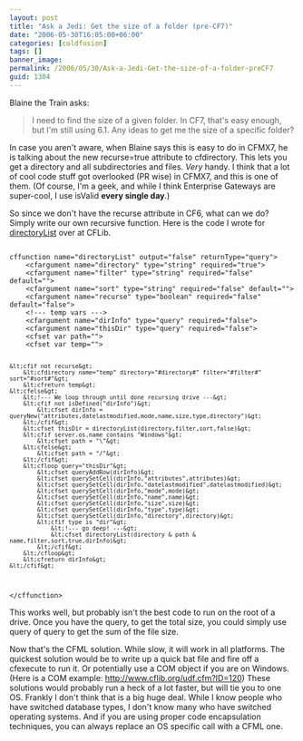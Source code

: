 ```yaml
---
layout: post
title: "Ask a Jedi: Get the size of a folder (pre-CF7)"
date: "2006-05-30T16:05:00+06:00"
categories: [coldfusion]
tags: []
banner_image: 
permalink: /2006/05/30/Ask-a-Jedi-Get-the-size-of-a-folder-preCF7
guid: 1304
---
```


Blaine the Train asks:

<blockquote>
I need to find the size of a given folder.  In CF7, that's easy enough, but I'm still using 6.1.  Any ideas to get me the size of a specific folder?
</blockquote>

In case you aren't aware, when Blaine says this is easy to do in CFMX7, he is talking about the new recurse=true attribute to cfdirectory. This lets you get a directory and all subdirectories and files. <i>Very</i> handy. I think that a lot of cool code stuff got overlooked (PR wise) in CFMX7, and this is one of them. (Of course, I'm a geek, and while I think Enterprise Gateways are super-cool, I use isValid <b>every single day</b>.)
<!--more-->
So since we don't have the recurse attribute in CF6, what can we do? Simply write our own recursive function. Here is the code I wrote for <a href="http://www.cflib.org/udf.cfm/directorylist">directoryList</a> over at CFLib.

<code>
cffunction name="directoryList" output="false" returnType="query"&gt;
	&lt;cfargument name="directory" type="string" required="true"&gt;
	&lt;cfargument name="filter" type="string" required="false" default=""&gt;
	&lt;cfargument name="sort" type="string" required="false" default=""&gt;
	&lt;cfargument name="recurse" type="boolean" required="false" default="false"&gt;
	&lt;!--- temp vars ---&gt;
	&lt;cfargument name="dirInfo" type="query" required="false"&gt;
	&lt;cfargument name="thisDir" type="query" required="false"&gt;
	&lt;cfset var path=""&gt;
    &lt;cfset var temp=""&gt;
	
	&lt;cfif not recurse&gt;
		&lt;cfdirectory name="temp" directory="#directory#" filter="#filter#" sort="#sort#"&gt;
		&lt;cfreturn temp&gt;
	&lt;cfelse&gt;
		&lt;!--- We loop through until done recursing drive ---&gt;
		&lt;cfif not isDefined("dirInfo")&gt;
			&lt;cfset dirInfo = queryNew("attributes,datelastmodified,mode,name,size,type,directory")&gt;
		&lt;/cfif&gt;
		&lt;cfset thisDir = directoryList(directory,filter,sort,false)&gt;
		&lt;cfif server.os.name contains "Windows"&gt;
			&lt;cfset path = "\"&gt;
		&lt;cfelse&gt;
			&lt;cfset path = "/"&gt;
		&lt;/cfif&gt;
		&lt;cfloop query="thisDir"&gt;
			&lt;cfset queryAddRow(dirInfo)&gt;
			&lt;cfset querySetCell(dirInfo,"attributes",attributes)&gt;
			&lt;cfset querySetCell(dirInfo,"datelastmodified",datelastmodified)&gt;
			&lt;cfset querySetCell(dirInfo,"mode",mode)&gt;
			&lt;cfset querySetCell(dirInfo,"name",name)&gt;
			&lt;cfset querySetCell(dirInfo,"size",size)&gt;
			&lt;cfset querySetCell(dirInfo,"type",type)&gt;
			&lt;cfset querySetCell(dirInfo,"directory",directory)&gt;
			&lt;cfif type is "dir"&gt;
				&lt;!--- go deep! ---&gt;
				&lt;cfset directoryList(directory & path & name,filter,sort,true,dirInfo)&gt;
			&lt;/cfif&gt;
		&lt;/cfloop&gt;
		&lt;cfreturn dirInfo&gt;
	&lt;/cfif&gt;
&lt;/cffunction&gt;
</code>

This works well, but probably isn't the best code to run on the root of a drive. Once you have the query, to get the total size, you could simply use query of query to get the sum of the file size.

Now that's the CFML solution. While slow, it will work in all platforms. The quickest solution would be to write up a quick bat file and fire off a cfexecute to run it. Or potentially use a COM object if you are on Windows. (Here is a COM example: <a href="http://www.cflib.org/udf.cfm?ID=120">http://www.cflib.org/udf.cfm?ID=120</a>) These solutions would probably run a heck of a lot faster, but will tie you to one OS. Frankly I don't think that is a big huge deal. While I know people who have switched database types, I don't know many who have switched operating systems. And if you are using proper code encapsulation techniques, you can always replace an OS specific call with a CFML one.
